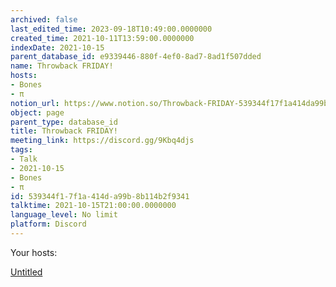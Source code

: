 ```yaml
---
archived: false
last_edited_time: 2023-09-18T10:49:00.0000000
created_time: 2021-10-11T13:59:00.0000000
indexDate: 2021-10-15
parent_database_id: e9339446-880f-4ef0-8ad7-8ad1f507dded
name: Throwback FRIDAY!
hosts:
- Bones
- π
notion_url: https://www.notion.so/Throwback-FRIDAY-539344f17f1a414da99b8b114b2f9341
object: page
parent_type: database_id
title: Throwback FRIDAY!
meeting_link: https://discord.gg/9Kbq4djs
tags:
- Talk
- 2021-10-15
- Bones
- π
id: 539344f1-7f1a-414d-a99b-8b114b2f9341
talktime: 2021-10-15T21:00:00.0000000
language_level: No limit
platform: Discord
---
```




Your hosts:

[Untitled](https://www.notion.so/482e61b02b9c4456b2b4fe86bb7544c6)   





